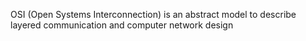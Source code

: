 OSI (Open Systems Interconnection) is an abstract model to describe layered communication and computer network design
